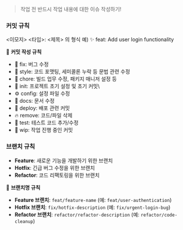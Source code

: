 > 작업 전 반드시 작업 내용에 대한 이슈 작성하기!

### **커밋 규칙**

<이모지> <타입>: <제목> 의 형식
예) ✨ feat: Add user login functionality

📌 **커밋 작성 규칙**

- 🐛 fix: 버그 수정
- 🎨 style: 코드 포맷팅, 세미콜론 누락 등 문법 관련 수정
- 🔨 chore: 빌드 업무 수정, 패키지 매니저 설정 등
- 🎉 init: 프로젝트 초기 설정 및 초기 커밋\
- ⚙️ config: 설정 파일 수정
- 📝 docs: 문서 수정
- 🚀 deploy: 배포 관련 커밋
- 🔥 remove: 코드/파일 삭제
- 🧪 test: 테스트 코드 추가/수정
- 🚧 wip: 작업 진행 중인 커밋

### **브랜치 규칙**

- **Feature**: 새로운 기능을 개발하기 위한 브랜치
- **Hotfix**: 긴급 버그 수정을 위한 브랜치
- **Refactor**: 코드 리팩토링을 위한 브랜치

📌 **브랜치명 규칙**

- **Feature 브랜치**: `feat/feature-name` (예: `feat/user-authentication`)
- **Hotfix 브랜치**: `fix/hotfix-description` (예: `fix/urgent-login-bug`)
- **Refactor 브랜치**: `refactor/refactor-description` (예: `refactor/code-cleanup`)
